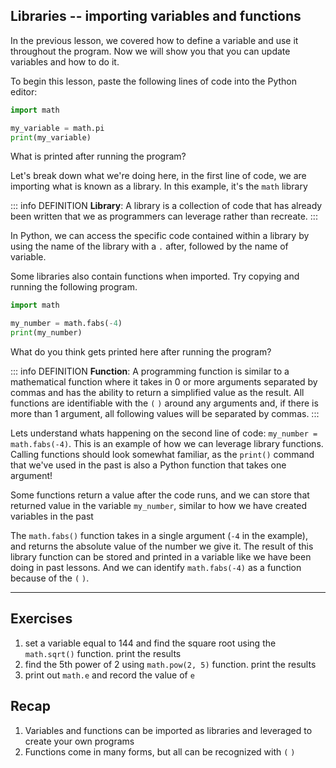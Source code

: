 ## Libraries -- importing variables and functions ##

In the previous lesson, we covered how to define a variable and use it throughout the program. Now we will show you that you can update variables and how to do it.

To begin this lesson, paste the following lines of code into the Python editor: 

```py
import math

my_variable = math.pi
print(my_variable)
```

What is printed after running the program? 

<InputBox name="u7-l1-q1" answer="??" />


Let's break down what we're doing here, in the first line of code, we are importing what is known as a library. In this example, it's the `math` library

::: info DEFINITION
**Library**: A library is a collection of code that has already been written that we as programmers can leverage rather than recreate.
::: 

In Python, we can access the specific code contained within a library by using the name of the library with a `.` after, followed by the name of variable.

Some libraries also contain functions when imported. Try copying and running the following program.

```py
import math

my_number = math.fabs(-4)
print(my_number)
```

What do you think gets printed here after running the program? 

<InputBox name="u7-l1-q2" answer="??" />


::: info DEFINITION
**Function**: A programming function is similar to a mathematical function where it takes in 0 or more arguments separated by commas and has the ability to return a simplified value as the result. All functions are identifiable with the `(` `)` around any arguments and, if there is more than 1 argument, all following values will be separated by commas.
::: 

Lets understand whats happening on the second line of code: `my_number = math.fabs(-4)`. This is an example of how we can leverage library functions. Calling functions should look somewhat familiar, as the `print()` command that we've used in the past is also a Python function that takes one argument! 

Some functions return a value after the code runs, and we can store that returned value in the variable `my_number`, similar to how we have created variables in the past

The `math.fabs()` function takes in a single argument (`-4` in the example), and returns the absolute value of the number we give it. The result of this library function can be stored and printed in a variable like we have been doing in past lessons. And we can identify `math.fabs(-4)` as a function because of the `(` `)`.  

---

## Exercises ##
1. set a variable equal to 144 and find the square root using the `math.sqrt()` function. print the results
2. find the 5th power of 2 using `math.pow(2, 5)` function. print the results
3. print out `math.e` and record the value of `e`

## Recap ##
1. Variables and functions can be imported as libraries and leveraged to create your own programs
2. Functions come in many forms, but all can be recognized with `(` `)`